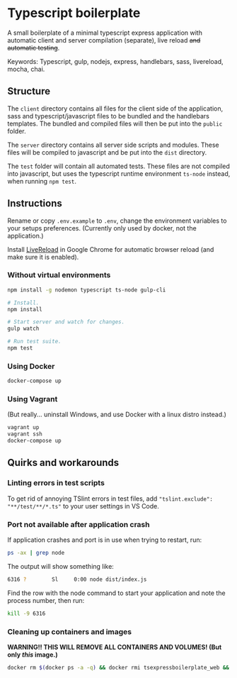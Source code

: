 # Typescript boilerplate

A small boilerplate of a minimal typescript express application with automatic client and server compilation (separate), live reload ~~and automatic testing~~.

Keywords: Typescript, gulp, nodejs, express, handlebars, sass, livereload, mocha, chai.

## Structure

The `client` directory contains all files for the client side of the application, sass and typescript/javascript files to be bundled and the handlebars templates. The bundled and compiled files will then be put into the `public` folder.

The `server` directory contains all server side scripts and modules. These files will be compiled to javascript and be put into the `dist` directory.

The `test` folder will contain all automated tests. These files are not compiled into javascript, but uses the typescript runtime environment `ts-node` instead, when running `npm test`.

## Instructions

Rename or copy `.env.example` to `.env`, change the environment variables to your setups preferences. (Currently only used by docker, not the application.)

Install [LiveReload](https://chrome.google.com/webstore/detail/livereload/jnihajbhpnppcggbcgedagnkighmdlei?hl=en) in Google Chrome for automatic browser reload (and make sure it is enabled).

### Without virtual environments

```bash
npm install -g nodemon typescript ts-node gulp-cli
```

```bash
# Install.
npm install

# Start server and watch for changes.
gulp watch

# Run test suite.
npm test
```

### Using Docker

```bash
docker-compose up
```

### Using Vagrant

(But really... uninstall Windows, and use Docker with a linux distro instead.)

```bash
vagrant up
vagrant ssh
docker-compose up
```

## Quirks and workarounds

### Linting errors in test scripts

To get rid of annoying TSlint errors in test files, add `"tslint.exclude": "**/test/**/*.ts"` to your user settings in VS Code.

### Port not available after application crash

If application crashes and port is in use when trying to restart, run:

```bash
ps -ax | grep node
```

The output will show something like:

```bash
6316 ?        Sl     0:00 node dist/index.js
```

Find the row with the node command to start your application and note the process number, then run:

```bash
kill -9 6316
```

### Cleaning up containers and images

**WARNING!! THIS WILL REMOVE ALL CONTAINERS AND VOLUMES! (But only _this_ image.)**

```bash
docker rm $(docker ps -a -q) && docker rmi tsexpressboilerplate_web && docker volume rm `docker volume ls -q -f dangling=true`
```
